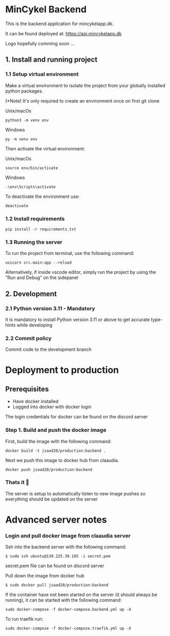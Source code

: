 # MinCykel Backend

This is the backend application for mincykelapp.dk.

It can be found deployed at: https://api.mincykelapp.dk

Logo hopefully comming soon ...

## 1. Install and running project


### 1.1 Setup virtual environment

Make a virtual environment to isolate the project from your globally installed
python packages.

(*Note) It's only required to create an environment once on first git clone

Unix/macOs
```console
python3 -m venv env
```
Windows
```
py -m venv env
```

Then activate the virtual environment:

Unix/macOs
```
source env/bin/activate
```
Windows
```
.\env\Scripts\activate
```

To deactivate the environment use:
```
deactivate
```
### 1.2 Install requirements

```
pip install -r requirements.txt
```

### 1.3 Running the server

To run the project from terminal, use the following command:
```
uvicorn src.main:app --reload
```

Alternatively, if inside vscode editor, simply run the project by using the "Run and Debug" on 
the sidepanel

## 2. Development 

### 2.1 Python version 3.11 - Mandatory

It is mandatory to install Python version 3.11 or above to get accurate type-hints while developing

### 2.2 Commit policy

Commit code to the development branch

# Deployment to production

## Prerequisites

* Have docker installed
* Logged into docker with docker login

The login credentials for docker can be found on the discord server

### Step 1. Build and push the docker image

First, build the image with the following command:
```console
docker build -t jsaad20/production:backend .
```

Next we push this image to docker hub
from claaudia.
```console
docker push jsaad20/production:backend
```

### Thats it 🚀

The server is setup to automatically listen to new image pushes so everything should be updated on the server


# Advanced server notes
### Login and pull docker image from claaudia server

Ssh into the backend server with the following command:
```console
$ sudo ssh ubuntu@130.225.39.185 -i secret.pem 
```
secret.pem file can be found on discord server

Pull down the image from docker hub
```console
$ sudo docker pull jsaad20/production:backend
```

If the container have not been started on the server (it should always be running), it can be started with the following command:
```console
sudo docker-compose -f docker-compose.backend.yml up -d
```

To run traefik run:
```console
sudo docker-compose -f docker-compose.traefik.yml up -d
```


